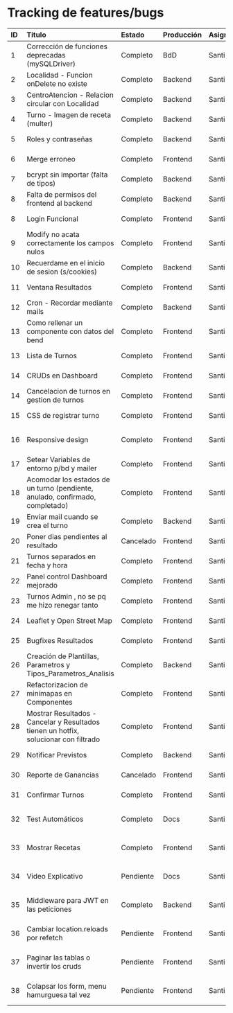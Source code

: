 # Tracking de features/bugs

| ID  | Titulo                                                                               | Estado    | Producción | Asignado | Fecha    |
| :-- | :----------------------------------------------------------------------------------- | :-------- | :--------- | :------- | :------- |
| 1   | Corrección de funciones deprecadas (mySQLDriver)                                     | Completo  | BdD        | Santi    | 24-7-25  |
| 2   | Localidad - Funcion onDelete no existe                                               | Completo  | Backend    | Santi    | 25-7-25  |
| 3   | CentroAtencion - Relacion circular con Localidad                                     | Completo  | Backend    | Santi    | 25-7-25  |
| 4   | Turno - Imagen de receta (multer)                                                    | Completo  | Backend    | Santi    | 8-8-25   |
| 5   | Roles y contraseñas                                                                  | Completo  | Backend    | Santi    | 31-7-25  |
| 6   | Merge erroneo                                                                        | Completo  | Frontend   | Santi    | 1-8-25   |
| 7   | bcrypt sin importar (falta de tipos)                                                 | Completo  | Backend    | Santi    | 1-8-25   |
| 8   | Falta de permisos del frontend al backend                                            | Completo  | Backend    | Santi    | 3-8-25   |
| 8   | Login Funcional                                                                      | Completo  | Frontend   | Santi    | 4-8-25   |
| 9   | Modify no acata correctamente los campos nulos                                       | Completo  | Frontend   | Santi    | 8-8-25   |
| 10  | Recuerdame en el inicio de sesion (s/cookies)                                        | Completo  | Backend    | Santi    | 8-8-25   |
| 11  | Ventana Resultados                                                                   | Completo  | Frontend   | Santi    | 3-9-25   |
| 12  | Cron - Recordar mediante mails                                                       | Completo  | Backend    | Santi    | 15-8-25  |
| 13  | Como rellenar un componente con datos del bend                                       | Completo  | Frontend   | Santi    | 9-8-25   |
| 13  | Lista de Turnos                                                                      | Completo  | Frontend   | Santi    | 12-8-25  |
| 14  | CRUDs en Dashboard                                                                   | Completo  | Frontend   | Santi    | 13-8-25  |
| 14  | Cancelacion de turnos en gestion de turnos                                           | Completo  | Frontend   | Santi    | 4-9-25   |
| 15  | CSS de registrar turno                                                               | Completo  | Frontend   | Santi    | 5-9-25   |
| 16  | Responsive design                                                                    | Completo  | Frontend   | Santi    | 13-10-25 |
| 17  | Setear Variables de entorno p/bd y mailer                                            | Completo  | Frontend   | Santi    | 16-8-25  |
| 18  | Acomodar los estados de un turno (pendiente, anulado, confirmado, completado)        | Completo  | Frontend   | Santi    | 6-9-25   |
| 19  | Enviar mail cuando se crea el turno                                                  | Completo  | Backend    | Santi    | 6-9-25   |
| 20  | Poner dias pendientes al resultado                                                   | Cancelado | Frontend   | Santi    | 6-9-25   |
| 21  | Turnos separados en fecha y hora                                                     | Completo  | Frontend   | Santi    | 6-9-25   |
| 22  | Panel control Dashboard mejorado                                                     | Completo  | Frontend   | Santi    | 6-9-25   |
| 23  | Turnos Admin , no se pq me hizo renegar tanto                                        | Completo  | Frontend   | Santi    | 6-9-25   |
| 24  | Leaflet y Open Street Map                                                            | Completo  | Frontend   | Santi    | 25-9-25  |
| 25  | Bugfixes Resultados                                                                  | Completo  | Frontend   | Santi    | 30-9-25  |
| 26  | Creación de Plantillas, Parametros y Tipos_Parametros_Analisis                       | Completo  | Backend    | Santi    | 30-9-25  |
| 27  | Refactorizacion de minimapas en Componentes                                          | Completo  | Frontend   | Santi    | 30-9-25  |
| 28  | Mostrar Resultados - Cancelar y Resultados tienen un hotfix, solucionar con filtrado | Completo  | Frontend   | Santi    | 30-9-25  |
| 29  | Notificar Previstos                                                                  | Completo  | Backend    | Santi    | 30-9-25  |
| 30  | Reporte de Ganancias                                                                 | Cancelado | Frontend   | Santi    | 30-9-25  |
| 31  | Confirmar Turnos                                                                     | Completo  | Frontend   | Santi    | 30-9-25  |
| 32  | Test Automáticos                                                                     | Completo  | Docs       | Santi    | 6-10-25  |
| 33  | Mostrar Recetas                                                                      | Completo  | Frontend   | Santi    | 6-10-25  |
| 34  | Video Explicativo                                                                    | Pendiente | Docs       | Santi    | 6-10-25  |
| 35  | Middleware para JWT en las peticiones                                                | Completo  | Backend    | Santi    | 16-10-25 |
| 36  | Cambiar location.reloads por refetch                                                 | Pendiente | Frontend   | Santi    | 16-10-25 |
| 37  | Paginar las tablas o invertir los cruds                                              | Pendiente | Frontend   | Santi    | 16-10-25 |
| 38  | Colapsar los form, menu hamurguesa tal vez                                           | Pendiente | Frontend   | Santi    | 16-10-25 |
